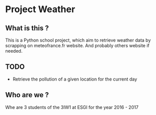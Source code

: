 # Project Weather

## What is this ?

This is a Python school project, which aim to retrieve weather data by scrapping on meteofrance.fr website.
And probably others website if needed.

## TODO
- Retrieve the pollution of a given location for the current day

## Who are we ?

Whe are 3 students of the 3IW1 at ESGI for the year 2016 - 2017
